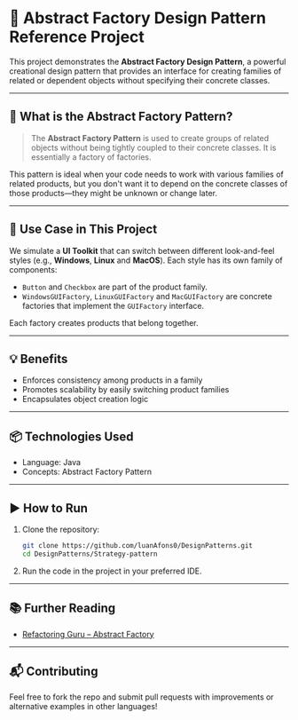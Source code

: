 # 🧱 Abstract Factory Design Pattern Reference Project

This project demonstrates the **Abstract Factory Design Pattern**, a powerful creational design pattern that provides an interface for creating families of related or dependent objects without specifying their concrete classes.

---

## 🧠 What is the Abstract Factory Pattern?

> The **Abstract Factory Pattern** is used to create groups of related objects without being tightly coupled to their concrete classes. It is essentially a factory of factories.

This pattern is ideal when your code needs to work with various families of related products, but you don't want it to depend on the concrete classes of those products—they might be unknown or change later.

---

## 🚀 Use Case in This Project

We simulate a **UI Toolkit** that can switch between different look-and-feel styles (e.g., **Windows**, **Linux** and **MacOS**). Each style has its own family of components:

- `Button` and `Checkbox` are part of the product family.
- `WindowsGUIFactory`, `LinuxGUIFactory` and `MacGUIFactory` are concrete factories that implement the `GUIFactory` interface.

Each factory creates products that belong together.

---

## 💡 Benefits

- Enforces consistency among products in a family
- Promotes scalability by easily switching product families
- Encapsulates object creation logic

---

## 📦 Technologies Used

- Language: Java
- Concepts: Abstract Factory Pattern

---

## ▶️ How to Run

1. Clone the repository:

   ```bash
   git clone https://github.com/luanAfons0/DesignPatterns.git
   cd DesignPatterns/Strategy-pattern
   ```

2. Run the code in the project in your preferred IDE.

---

## 📚 Further Reading

- [Refactoring Guru – Abstract Factory](https://refactoring.guru/design-patterns/abstract-factory)

---

## 📬 Contributing

Feel free to fork the repo and submit pull requests with improvements or alternative examples in other languages!
